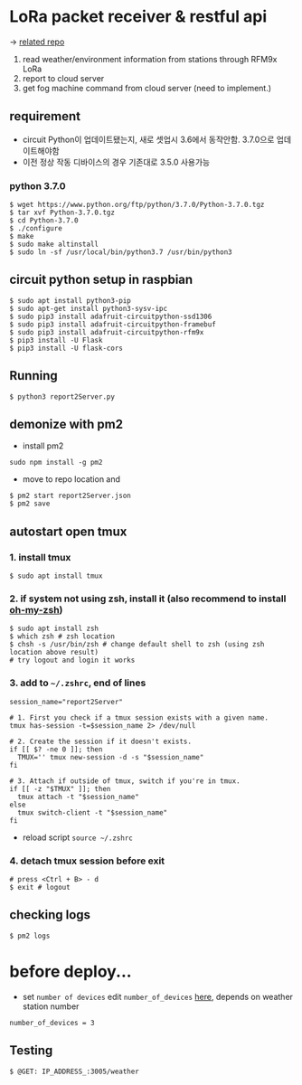 # LoRa packet receiver & restful api
-> [related repo](https://github.com/gardenlocal/feather-weatherReportLoRa)
1. read weather/environment information from stations through RFM9x LoRa
2. report to cloud server
3. get fog machine command from cloud server (need to implement.)

## requirement 
- circuit Python이 업데이트됐는지, 새로 셋업시 3.6에서 동작안함. 3.7.0으로 업데이트해야함
- 이전 정상 작동 디바이스의 경우 기존대로 3.5.0 사용가능

### python 3.7.0
```
$ wget https://www.python.org/ftp/python/3.7.0/Python-3.7.0.tgz
$ tar xvf Python-3.7.0.tgz
$ cd Python-3.7.0
$ ./configure
$ make
$ sudo make altinstall
$ sudo ln -sf /usr/local/bin/python3.7 /usr/bin/python3
```

## circuit python setup in raspbian
```
$ sudo apt install python3-pip
$ sudo apt-get install python3-sysv-ipc
$ sudo pip3 install adafruit-circuitpython-ssd1306
$ sudo pip3 install adafruit-circuitpython-framebuf
$ sudo pip3 install adafruit-circuitpython-rfm9x
$ pip3 install -U Flask
$ pip3 install -U flask-cors
```

## Running
```
$ python3 report2Server.py
```
## demonize with pm2
- install pm2
```
sudo npm install -g pm2
```
-  move to repo location and 
```
$ pm2 start report2Server.json
$ pm2 save
```

## autostart open tmux

### 1. install tmux
```
$ sudo apt install tmux
```

### 2. if system not using zsh, install it (also recommend to install [oh-my-zsh](https://github.com/ohmyzsh/ohmyzsh))
```
$ sudo apt install zsh
$ which zsh # zsh location
$ chsh -s /usr/bin/zsh # change default shell to zsh (using zsh location above result)
# try logout and login it works
```

### 3. add to `~/.zshrc`, end of lines
```
session_name="report2Server"

# 1. First you check if a tmux session exists with a given name.
tmux has-session -t=$session_name 2> /dev/null

# 2. Create the session if it doesn't exists.
if [[ $? -ne 0 ]]; then
  TMUX='' tmux new-session -d -s "$session_name"
fi

# 3. Attach if outside of tmux, switch if you're in tmux.
if [[ -z "$TMUX" ]]; then
  tmux attach -t "$session_name"
else
  tmux switch-client -t "$session_name"
fi
```
- reload script `source ~/.zshrc`

### 4. detach tmux session before exit
```
# press <Ctrl + B> - d 
$ exit # logout 
```

## checking logs
```
$ pm2 logs
```

# before deploy...
- set `number of devices`
edit `number_of_devices` [here](https://github.com/gardenlocal/pi-LoRaReceiver-restful-flask/blob/4e1f8578ff4c174b044cdaa9ba1ab422f90da5b6/report2Server.py#L40), depends on weather station number
```
number_of_devices = 3
```

## Testing 
```
$ @GET: IP_ADDRESS_:3005/weather
```
